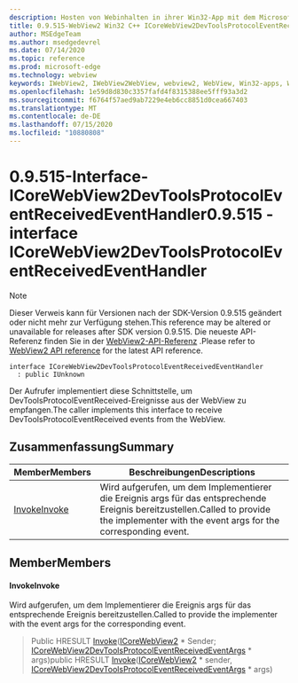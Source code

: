 ```yaml
---
description: Hosten von Webinhalten in ihrer Win32-App mit dem Microsoft Edge WebView2-Steuerelement
title: 0.9.515-WebView2 Win32 C++ ICoreWebView2DevToolsProtocolEventReceivedEventHandler
author: MSEdgeTeam
ms.author: msedgedevrel
ms.date: 07/14/2020
ms.topic: reference
ms.prod: microsoft-edge
ms.technology: webview
keywords: IWebView2, IWebView2WebView, webview2, WebView, Win32-apps, Win32, Edge, ICoreWebView2, ICoreWebView2Controller, Browser-Steuerelement, Edge-HTML
ms.openlocfilehash: 1e59d8d830c3357fafd4f8315388ee5fff93a3d2
ms.sourcegitcommit: f6764f57aed9ab7229e4eb6cc8851d0cea667403
ms.translationtype: MT
ms.contentlocale: de-DE
ms.lasthandoff: 07/15/2020
ms.locfileid: "10880808"
---
```

# <span data-ttu-id="f4c62-104">0.9.515-Interface-ICoreWebView2DevToolsProtocolEventReceivedEventHandler</span><span class="sxs-lookup"><span data-stu-id="f4c62-104">0.9.515 - interface ICoreWebView2DevToolsProtocolEventReceivedEventHandler</span></span> 

> [!NOTE]
> <span data-ttu-id="f4c62-105">Dieser Verweis kann für Versionen nach der SDK-Version 0.9.515 geändert oder nicht mehr zur Verfügung stehen.</span><span class="sxs-lookup"><span data-stu-id="f4c62-105">This reference may be altered or unavailable for releases after SDK version 0.9.515.</span></span> <span data-ttu-id="f4c62-106">Die neueste API-Referenz finden Sie in der [WebView2-API-Referenz](../../../webview2-api-reference.md) .</span><span class="sxs-lookup"><span data-stu-id="f4c62-106">Please refer to [WebView2 API reference](../../../webview2-api-reference.md) for the latest API reference.</span></span>

```
interface ICoreWebView2DevToolsProtocolEventReceivedEventHandler
  : public IUnknown
```

<span data-ttu-id="f4c62-107">Der Aufrufer implementiert diese Schnittstelle, um DevToolsProtocolEventReceived-Ereignisse aus der WebView zu empfangen.</span><span class="sxs-lookup"><span data-stu-id="f4c62-107">The caller implements this interface to receive DevToolsProtocolEventReceived events from the WebView.</span></span>

## <span data-ttu-id="f4c62-108">Zusammenfassung</span><span class="sxs-lookup"><span data-stu-id="f4c62-108">Summary</span></span>

 <span data-ttu-id="f4c62-109">Member</span><span class="sxs-lookup"><span data-stu-id="f4c62-109">Members</span></span>                        | <span data-ttu-id="f4c62-110">Beschreibungen</span><span class="sxs-lookup"><span data-stu-id="f4c62-110">Descriptions</span></span>
--------------------------------|---------------------------------------------
[<span data-ttu-id="f4c62-111">Invoke</span><span class="sxs-lookup"><span data-stu-id="f4c62-111">Invoke</span></span>](#invoke) | <span data-ttu-id="f4c62-112">Wird aufgerufen, um dem Implementierer die Ereignis args für das entsprechende Ereignis bereitzustellen.</span><span class="sxs-lookup"><span data-stu-id="f4c62-112">Called to provide the implementer with the event args for the corresponding event.</span></span>

## <span data-ttu-id="f4c62-113">Member</span><span class="sxs-lookup"><span data-stu-id="f4c62-113">Members</span></span>

#### <span data-ttu-id="f4c62-114">Invoke</span><span class="sxs-lookup"><span data-stu-id="f4c62-114">Invoke</span></span> 

<span data-ttu-id="f4c62-115">Wird aufgerufen, um dem Implementierer die Ereignis args für das entsprechende Ereignis bereitzustellen.</span><span class="sxs-lookup"><span data-stu-id="f4c62-115">Called to provide the implementer with the event args for the corresponding event.</span></span>

> <span data-ttu-id="f4c62-116">Public HRESULT [Invoke](#invoke)([ICoreWebView2](icorewebview2.md) \* Sender; [ICoreWebView2DevToolsProtocolEventReceivedEventArgs](icorewebview2devtoolsprotocoleventreceivedeventargs.md) \* args)</span><span class="sxs-lookup"><span data-stu-id="f4c62-116">public HRESULT [Invoke](#invoke)([ICoreWebView2](icorewebview2.md) \* sender, [ICoreWebView2DevToolsProtocolEventReceivedEventArgs](icorewebview2devtoolsprotocoleventreceivedeventargs.md) \* args)</span></span>

